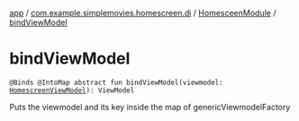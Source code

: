 [app](../../index.md) / [com.example.simplemovies.homescreen.di](../index.md) / [HomesceenModule](index.md) / [bindViewModel](./bind-view-model.md)

# bindViewModel

`@Binds @IntoMap abstract fun bindViewModel(viewmodel: `[`HomescreenViewModel`](../../com.example.simplemovies.homescreen/-homescreen-view-model/index.md)`): ViewModel`

Puts the viewmodel and its key inside the map of genericViewmodelFactory

